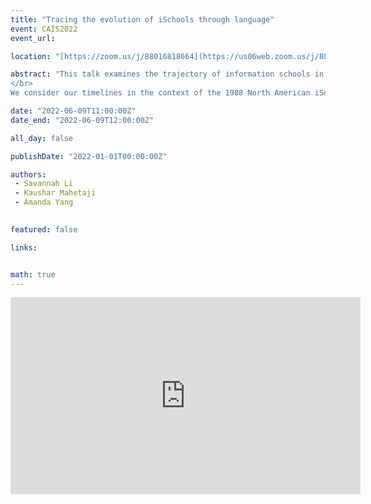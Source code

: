 ```yaml
---
title: "Tracing the evolution of iSchools through language"
event: CAIS2022
event_url: 

location: "[https://zoom.us/j/88016818664](https://us06web.zoom.us/j/88016818664?wd=bWlEMk1oZ3FyWTVFNXZISUh4dlZJdz09)"

abstract: "This talk examines the trajectory of information schools in North America, beginning from the 1980s, through the perspective of language. We apply discourse and semiotic analysis to information school promotion and branding strategies to investigate how the priorities, visions, and scope of iSchools have changed over time. Using the University of Toronto’s iSchool as a case study, we explore the evolution of its academic degrees from conception to present, observing the increasing multidisciplinary nature of the program.
</br>
We consider our timelines in the context of the 1988 North American iSchool movement (Shu and Mongeon 2016, 360) which transitioned the field from being a library science school to an iSchool, and the creation of seminal journals in information studies during the 1990s (Burke 2007, 3). Further, broader societal movements undergird our analysis, namely, the birth of Web 2.0 and the Internet, which facilitated an online space for encouraging user collaborations, sharing, and interactions (Murugesan 2007, 34). In the 2010s, the emergence and popularization of platforms resulted in a shift towards the ubiquity and connectedness of users, and discussion of the political and economic consequences of collecting and analyzing data (Gillespie 2010, 7). These datafication practices have advanced artificial intelligence and machine learning—technologies that characterize a new direction in information science. We conclude by looking towards the future of information science in higher education and engaging the audience in discussing their perspectives on information as an academic pursuit and career advancement."

date: "2022-06-09T11:00:00Z"
date_end: "2022-06-09T12:00:00Z"

all_day: false

publishDate: "2022-01-01T00:00:00Z"

authors:
 - Savannah Li
 - Kaushar Mahetaji
 - Amanda Yang
 

featured: false

links:


math: true
---
```


<iframe width="560" height="315" src="https://www.youtube.com/embed/J3B0_ZDRRlE" title="YouTube video player" frameborder="0" allow="accelerometer; autoplay; clipboard-write; encrypted-media; gyroscope; picture-in-picture" allowfullscreen></iframe>

